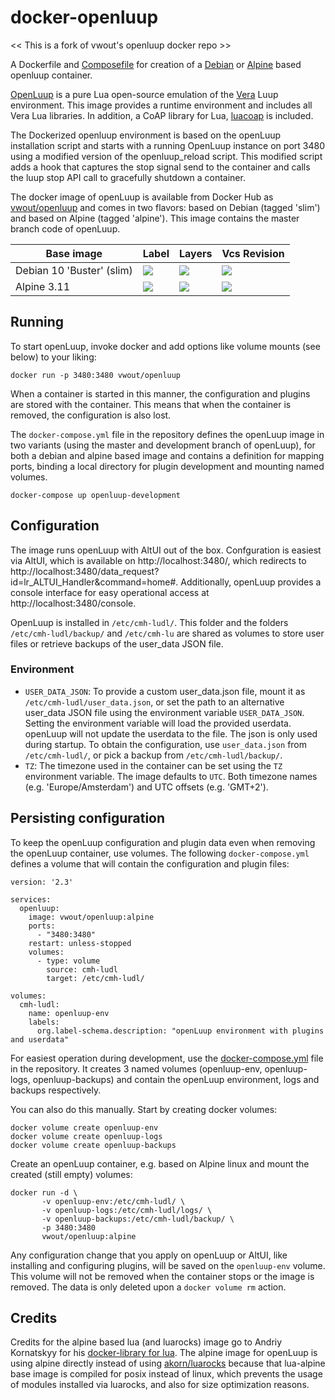 # docker-openluup

<< This is a fork of vwout's openluup docker repo >>

A Dockerfile and [Composefile](blob/master/docker-compose.yml) for creation of a [Debian](blob/master/openluup/Dockerfile) or [Alpine](blob/master/openluup-alpine/Dockerfile) based openluup container.

[OpenLuup](https://github.com/akbooer/openLuup) is a pure Lua open-source emulation of the [Vera](http://getvera.com/) Luup environment.
This image provides a runtime environment and includes all Vera Lua libraries.
In addition, a CoAP library for Lua, [luacoap](https://github.com/vwout/luacoap) is included.

The Dockerized openluup environment is based on the openLuup installation script and starts with a running OpenLuup instance on port 3480 using a modified version of the openluup_reload script. This modified script adds a hook that captures the stop signal send to the container and calls the luup stop API call to gracefully shutdown a container.

The docker image of openLuup is available from Docker Hub as [vwout/openluup](https://hub.docker.com/r/vwout/openluup/) and comes in two flavors: based on Debian (tagged 'slim') and based on Alpine (tagged 'alpine'). This image contains the master branch code of openLuup.

| Base image | Label | Layers | Vcs Revision |
|------------|-------|--------|--------------|
| Debian 10 'Buster' (slim) | [![](https://images.microbadger.com/badges/version/vwout/openluup:slim.svg)](https://microbadger.com/images/vwout/openluup:slim "Docker image version for Debian") | [![](https://images.microbadger.com/badges/image/vwout/openluup:slim.svg)](https://microbadger.com/images/vwout/openluup:slim "Docker image layers for Debian") | [![](https://images.microbadger.com/badges/commit/vwout/openluup:slim.svg)](https://microbadger.com/images/vwout/openluup:slim "Docker image git commit for Debian") |
| Alpine 3.11 | [![](https://images.microbadger.com/badges/version/vwout/openluup:alpine.svg)](https://microbadger.com/images/vwout/openluup:alpine "Docker image version for alpine") | [![](https://images.microbadger.com/badges/image/vwout/openluup:alpine.svg)](https://microbadger.com/images/vwout/openluup:alpine "Docker image layers for alpine") | [![](https://images.microbadger.com/badges/commit/vwout/openluup:alpine.svg)](https://microbadger.com/images/vwout/openluup:alpine "Docker image git commit for alpine") |

## Running
To start openLuup, invoke docker and add options like volume mounts (see below) to your liking:

    docker run -p 3480:3480 vwout/openluup
    
When a container is started in this manner, the configuration and plugins are stored with the container.
This means that when the container is removed, the configuration is also lost.

The `docker-compose.yml` file in the repository defines the openLuup image in two variants (using the master and development branch of openLuup), 
for both a debian and alpine based image and contains a definition for mapping ports, binding a local directory for plugin development and mounting named volumes.

    docker-compose up openluup-development

## Configuration
The image runs openLuup with AltUI out of the box. Confguration is easiest via AltUI, which is available on http://localhost:3480/, which redirects to http://localhost:3480/data_request?id=lr_ALTUI_Handler&command=home#.
Additionally, openLuup provides a console interface for easy operational access at http://localhost:3480/console.

OpenLuup is installed in ```/etc/cmh-ludl/```. This folder and the folders ```/etc/cmh-ludl/backup/``` and ```/etc/cmh-lu``` are shared as volumes to store user files or retrieve backups of the user_data JSON file.

### Environment
- ```USER_DATA_JSON```: To provide a custom user_data.json file, mount it as ```/etc/cmh-ludl/user_data.json```, or set the path to an alternative user_data JSON file using the environment variable ```USER_DATA_JSON```. Setting the environment variable will load the provided userdata. openLuup will not update the userdata to the file. The json is only used during startup.
To obtain the configuration, use ```user_data.json``` from ```/etc/cmh-ludl/```, or pick a backup from ```/etc/cmh-ludl/backup/```.
- ```TZ```: The timezone used in the container can be set using the ```TZ``` environment variable. The image defaults to ```UTC```. Both timezone names (e.g. 'Europe/Amsterdam') and UTC offsets (e.g. 'GMT+2').

## Persisting configuration
To keep the openLuup configuration and plugin data even when removing the openLuup container, use volumes.
The following `docker-compose.yml` defines a volume that will contain the configuration and plugin files:

    version: '2.3'
    
    services:
      openluup:
        image: vwout/openluup:alpine
        ports:
          - "3480:3480"
        restart: unless-stopped
        volumes:
          - type: volume
            source: cmh-ludl
            target: /etc/cmh-ludl/
    
    volumes:
      cmh-ludl:
        name: openluup-env
        labels:
          org.label-schema.description: "openLuup environment with plugins and userdata"

For easiest operation during development, use the [docker-compose.yml](docker-compose.yml) file in the repository.
It creates 3 named volumes (openluup-env, openluup-logs, openluup-backups) and contain the openLuup environment, logs and backups respectively.

You can also do this manually.
Start by creating docker volumes:

    docker volume create openluup-env
    docker volume create openluup-logs
    docker volume create openluup-backups

Create an openLuup container, e.g. based on Alpine linux and mount the created (still empty) volumes:

    docker run -d \
           -v openluup-env:/etc/cmh-ludl/ \
           -v openluup-logs:/etc/cmh-ludl/logs/ \
           -v openluup-backups:/etc/cmh-ludl/backup/ \
           -p 3480:3480
           vwout/openluup:alpine

Any configuration change that you apply on openLuup or AltUI, like installing and configuring plugins, will be saved on the ```openluup-env``` volume. This volume will not be removed when the container stops or the image is removed. The data is only deleted upon a ```docker volume rm``` action.

## Credits
Credits for the alpine based lua (and luarocks) image go to Andriy Kornatskyy for his [docker-library for lua](https://github.com/akornatskyy/docker-library). The alpine image for openLuup is using alpine directly instead of using [akorn/luarocks](https://hub.docker.com/r/akorn/luarocks/) because that lua-alpine base image is compiled for posix instead of linux, which prevents the usage of modules installed via luarocks, and also for size optimization reasons.
